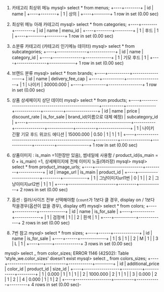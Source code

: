 1. 카테고리 최상위 메뉴
   mysql> select \* from menus;
   +----+--------+
   | id | name |
   +----+--------+
   | 1 | 상의 |
   +----+--------+
   1 row in set (0.00 sec)

2. 최상위 메뉴 아래 카테고리
   mysql> select \* from categories;
   +----+--------+---------+
   | id | name | menu_id |
   +----+--------+---------+
   | 1 | 후드 | 1 |
   +----+--------+---------+
   1 row in set (0.00 sec)

3. 소분류 카테고리 (카테고리 인기메뉴 데이터)
   mysql> select \* from subcategories;
   +----+---------------+-------------+
   | id | name | category_id |
   +----+---------------+-------------+
   | 1 | 기모 후드 | 1 |
   +----+---------------+-------------+
   1 row in set (0.00 sec)

4. 브랜드 분류
   mysql> select \* from brands;
   +----+-----------+------------------+
   | id | name | delivery_fee_cap |
   +----+-----------+------------------+
   | 1 | 나이키 | 30000.000 |
   +----+-----------+-----------------+
   1 row in set (0.00 sec)

5. 상품 상세페이지 상단 데이터
   mysql> select \* from products;
   +----+----------------------------------------------------+-----------+---------------+-------------+----------+----------------+
   | id | name | price | discount_rate | is_for_sale | brand_id(이름으로 대체 예정) | subcategory_id |
   +----+----------------------------------------------------+-----------+---------------+-------------+----------+----------------+
   | 1 | 나이키 긴팔 기모 후드 위코드 에디션 | 15000.000 | 0.50 | 1 | 1 | 1 |
   +----+----------------------------------------------------+-----------+---------------+-------------+----------+----------------+
   1 row in set (0.00 sec)

6. 상품이미지 : is_main =1(한장만 있음), 썸네일에 사용함 / product_id(is_main = 0 + is_main) =1, 상세페이지에 전체 이미지 노출(여러장)
   mysql> mysql> select \* from product_image_urls;
   +----+------------------------+---------+------------+
   | id | image_url | is_main | product_id |
   +----+------------------------+---------+------------+
   | 1 | 그냥이미지url1번 | 0 | 1 |
   | 2 | 그냥이미지url2번 | 1 | 1 |
   +----+------------------------+---------+------------+
   2 rows in set (0.00 sec)

7. 옵션 : 컬러/사이즈 전부 선택해야함 (`count`가 1보다 클 경우, display on / 1보다 작을경우(옵션이 없을 경우), display off)
   mysql> select \* from colors;
   +----+-----------+-------------+
   | id | name | is_for_sale |
   +----+-----------+-------------+
   | 1 | 검정색 | 1 |
   | 2 | 흰색 | 1 |
   +----+-----------+-------------+
   2 rows in set (0.00 sec)

8. 7번 참고
   mysql> select \* from sizes;
   +----+------+-------------+
   | id | name | is_for_sale |
   +----+------+-------------+
   | 1 | S | 1 |
   | 2 | M | 1 |
   | 3 | L | 1 |
   +----+------+-------------+
   3 rows in set (0.00 sec)

mysql> select _ from color_sizes;
ERROR 1146 (42S02): Table 'style_we.color_sizes' doesn't exist
mysql> select _ from colors_sizes;
+----+------------------+----------+------------+---------+
| id | additional_price | color_id | product_id | size_id |
+----+------------------+----------+------------+---------+
| 1 | 0.000 | 1 | 1 | 1 |
| 2 | 1000.000 | 2 | 1 | 1 |
| 3 | 0.000 | 2 | 1 | 2 |
| 4 | 0.000 | 1 | 1 | 2 |
+----+------------------+----------+------------+---------+
4 rows in set (0.00 sec)-
